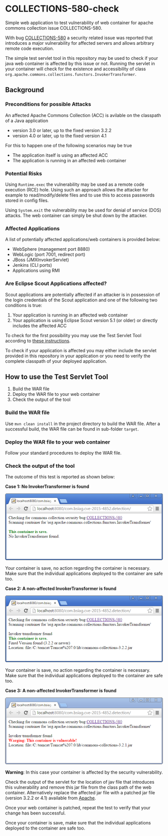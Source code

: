 # COLLECTIONS-580-check

Simple web application to test vulnerability of web container for apache commons collection issue COLLECTIONS-580.

With bug [COLLECTIONS-580](https://issues.apache.org/jira/browse/COLLECTIONS-580) a security related issue was 
reported that introduces a major vulnerability for affected servers and allows arbitrary remote code execution.

The simple test servlet tool in this repository may be used to check if your java web container is affected by 
this issue or not. Running the servlet in your container will check for the existence and accessibility of class 
`org.apache.commons.collections.functors.InvokerTransformer`.

## Background

### Preconditions for possible Attacks

An affected Apache Commons Collection (ACC) is avilable on the classpath of a Java application
  * version 3.0 or later, up to the fixed version 3.2.2
  * version 4.0 or later, up to the fixed version 4.1

For this to happen one of the following scenarios may be true
  * The application itself is using an affected ACC
  * The application is running in an affected web container

### Potential Risks

Using `Runtime.exec` the vulnerability may be used as a remote code execution (RCE) hole. Using such an approach 
allows the attacker for example to read/modify/delete files and to use this to access passwords stored in config files.

Using `System.exit` the vulnerability may be used for denial of service (DOS) attacks. The web container can simply
be shut down by the attacker.

### Affected Applications

A list of potentially affected applications/web containers is provided below:

* WebSphere (management port 8880)
* WebLogic (port 7001, redirect port)
* JBoss (JMXInvokerServlet)
* Jenkins (CLI ports)
* Applications using RMI

### Are Eclipse Scout Applications affected?

Scout applications are potentially affected if an attacker is in possession of the login credentials of the Scout application and one of the following two conditions is true:

1. Your application is running in an affected web container
2. Your application is using Eclipse Scout version 5.1 (or older) or directly includes the affected ACC

To check for the first possibility you may use the Test Servlet Tool according to <a href="#tool">these instructions</a>.

To check if your application is affected you may either include the servlet provided in this repository in your application 
or you need to verify the complete classpath of your deployed application.

<h2 id="tool">How to use the Test Servlet Tool</h2>

1. Build the WAR file
2. Deploy the WAR file to your web container
3. Check the output of the tool

### Build the WAR file

Use `mvn clean install` in the project directory to build the WAR file. After a successful build, the WAR file
can be found in sub-folder `target`.

### Deploy the WAR file to your web container

Follow your standard procedures to deploy the WAR file.

### Check the output of the tool

The outcome of this test is reported as shown below:

**Case 1: No InvokerTransformer is found**

![alt text](https://github.com/BSI-Business-Systems-Integration-AG/COLLECTIONS-580-check/raw/master/container_no_collection_save.png "Your container is save.")

Your container is save, no action regarding the container is necessary. Make sure that the individual applications deployed to the container are safe too.

**Case 2: A non-affected InvokerTransformer is found**

![alt text](https://github.com/BSI-Business-Systems-Integration-AG/COLLECTIONS-580-check/raw/master/container_save_collection.png "Your container is save.")

Your container is save, no action regarding the container is necessary. Make sure that the individual applications deployed to the container are safe too.

**Case 3: A non-affected InvokerTransformer is found**

![alt text](https://github.com/BSI-Business-Systems-Integration-AG/COLLECTIONS-580-check/raw/master/container_affected_collection.png "Your container is unsafe.")

**Warning**: In this case your container is affected by the security vulnerability. 

Check the output of the servlet for the location of jav file that introduces this vulnerability and remove this jar 
file from the class path of the web container. Alternatively replace the affected jar file with a patched jar file 
(version 3.2.2 or 4.1) available from [Apache](https://commons.apache.org/proper/commons-collections/download_collections.cgi).

Once your web container is patched, repeat the test to verify that your change has been successful.

Once your container is save, make sure that the individual applications deployed to the container are safe too.

